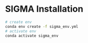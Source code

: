 # SIGMA Installation

  ```bash
# create env
conda env create -f sigma_env.yml
# activate env
conda activate sigma_env

  ```
